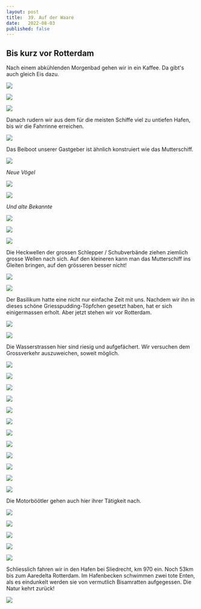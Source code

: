 ```yaml
---
layout: post
title:  39. Auf der Waare
date:   2022-08-03
published: false
---
```


## Bis kurz vor Rotterdam ##

Nach einem abkühlenden Morgenbad gehen wir in ein Kaffee. Da gibt's auch gleich Eis dazu.

![](/img/20220804__ms_res_sliedrecht_0.jpg)

![](/img/20220804__ms_res_sliedrecht_1.jpg)

![](/img/20220804__ms_res_sliedrecht_2.jpg)

Danach rudern wir aus dem für die meisten Schiffe viel zu untiefen Hafen, bis wir die Fahrrinne erreichen.

![](/img/20220804__ms_res_sliedrecht_3.jpg)

Das Beiboot unserer Gastgeber ist ähnlich konstruiert wie das Mutterschiff.

![](/img/20220804__ms_res_sliedrecht_4.jpg)

*Neue Vögel*

![](/img/20220804__ms_res_sliedrecht_5.jpg)

![](/img/20220804__ms_res_sliedrecht_6.jpg)

*Und alte Bekannte*

![](/img/20220804__ms_res_sliedrecht_7.jpg)

![](/img/20220804__ms_res_sliedrecht_8.jpg)

![](/img/20220804__ms_res_sliedrecht_9.jpg)

Die Heckwellen der grossen Schlepper / Schubverbände ziehen ziemlich grosse Wellen nach sich.
Auf den kleineren kann man das Mutterschiff ins Gleiten bringen, auf den grösseren besser nicht!

![](/img/20220804__ms_res_sliedrecht_10.jpg)

![](/img/20220804__ms_res_sliedrecht_11.jpg)

Der Basilikum hatte eine nicht nur einfache Zeit mit uns. Nachdem wir ihn in dieses schöne Griesspudding-Töpfchen gesetzt haben, hat er sich einigermassen erholt. Aber jetzt stehen wir vor Rotterdam.

![](/img/20220804__ms_res_sliedrecht_12.jpg)

![](/img/20220804__ms_res_sliedrecht_13.jpg)

Die Wasserstrassen hier sind riesig und aufgefächert. Wir versuchen dem Grossverkehr auszuweichen, soweit möglich.

![](/img/20220804__ms_res_sliedrecht_14.jpg)

![](/img/20220804__ms_res_sliedrecht_15.jpg)

![](/img/20220804__ms_res_sliedrecht_16.jpg)

![](/img/20220804__ms_res_sliedrecht_17.jpg)

![](/img/20220804__ms_res_sliedrecht_18.jpg)

![](/img/20220804__ms_res_sliedrecht_19.jpg)

![](/img/20220804__ms_res_sliedrecht_20.jpg)

![](/img/20220804__ms_res_sliedrecht_21.jpg)

![](/img/20220804__ms_res_sliedrecht_22.jpg)

![](/img/20220804__ms_res_sliedrecht_23.jpg)

![](/img/20220804__ms_res_sliedrecht_24.jpg)

![](/img/20220804__ms_res_sliedrecht_25.jpg)

Die Motorböötler gehen auch hier ihrer Tätigkeit nach.

![](/img/20220804__ms_res_sliedrecht_26.jpg)

![](/img/20220804__ms_res_sliedrecht_27.jpg)

![](/img/20220804__ms_res_sliedrecht_28.jpg)

![](/img/20220804__ms_res_sliedrecht_29.jpg)

![](/img/20220804__ms_res_sliedrecht_30.jpg)

Schliesslich fahren wir in den Hafen bei Sliedrecht, km 970 ein. Noch 53km bis zum Aaredelta Rotterdam.
Im Hafenbecken schwimmen zwei tote Enten, als es eindunkelt werden sie von vermutlich Bisamratten aufgegessen. Die Natur kehrt zurück!

![](/img/20220804__ms_res_sliedrecht_31.jpg)
